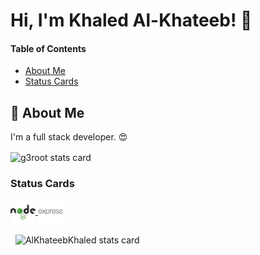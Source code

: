 # Hi, I'm Khaled Al-Khateeb! 👋

#### Table of Contents

- [About Me](#🚀-About-Me)
- [Status Cards](#Status-Cards)


## 🚀 About Me

I'm a full stack developer. :heart_eyes:
<p>
<img align="center" src="https://github-readme-stats.vercel.app/api/top-langs?username=g3root&theme=default&title_color=000000&text_color=000000&bg_color=ffffff&hide_border=true&layout=compact" alt="g3root stats card" /></p>

### Status Cards
<a href="https://nodejs.org" target="blank">
<img align="center" src="https://raw.githubusercontent.com/devicons/devicon/master/icons/nodejs/nodejs-original-wordmark.svg" alt="Node.js" height="40" width="40" />
</a> 

<a href="https://expressjs.com" target="blank">
<img align="center" src="https://raw.githubusercontent.com/devicons/devicon/master/icons/express/express-original-wordmark.svg" alt="Express" height="40" width="40" />
</a>

<p>&nbsp;
<img align="center" src="https://github-readme-stats.vercel.app/api?username=AlKhateebKhaled&show_icons=true&theme=default&title_color=000000&text_color=000000&bg_color=ffffff&hide_border=true" alt="AlKhateebKhaled stats card" /></p>
